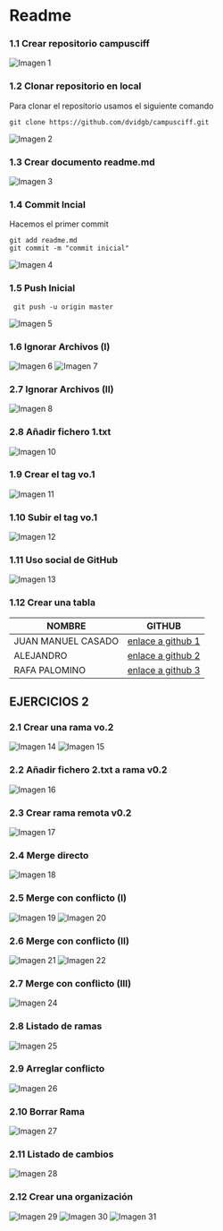 # Readme

### 1.1 Crear repositorio campusciff
![Imagen 1](http://imgfz.com/i/reua6h3.jpeg)
### 1.2 Clonar repositorio en local
Para clonar el repositorio usamos el siguiente comando
~~~
git clone https://github.com/dvidgb/campusciff.git
~~~
![Imagen 2](http://imgfz.com/i/iJCbfWH.jpeg)

### 1.3 Crear documento readme.md
![Imagen 3](http://imgfz.com/i/WdN3ywm.jpeg)

### 1.4 Commit Incial
Hacemos el primer commit
~~~~
git add readme.md
git commit -m "commit inicial"
~~~~
![Imagen 4](http://imgfz.com/i/1omWLXB.jpeg)

### 1.5 Push Inicial 
~~~~
 git push -u origin master
 ~~~~
 ![Imagen 5](http://imgfz.com/i/kNn5T0a.jpeg)
 
 ### 1.6 Ignorar Archivos (I)
 ![Imagen 6](http://imgfz.com/i/ySkNr6l.jpeg)
 ![Imagen 7](http://imgfz.com/i/bHjc20s.jpeg)
 ### 2.7 Ignorar Archivos (II)
 ![Imagen 8](http://imgfz.com/i/xt0UFkn.jpeg)

 
 ### 2.8 Añadir fichero 1.txt 
 ![Imagen 10]()
 
 ### 1.9 Crear el tag vo.1
 ![Imagen 11](http://imgfz.com/i/Uiy1FKX.jpeg)
 
 ### 1.10 Subir el tag vo.1
 ![Imagen 12](http://imgfz.com/i/Uiy1FKX.jpeg)
 
 ### 1.11 Uso social de GitHub
 ![Imagen 13](http://imgfz.com/i/HFwEDfI.jpeg)
 
 ### 1.12 Crear una tabla
 | NOMBRE             | GITHUB                                                   |
|--------------------|----------------------------------------------------------|
| JUAN MANUEL CASADO | [enlace a github 1](https://github.com/JuanManuelCasado) |
| ALEJANDRO         | [enlace a github 2](https://github.com/JuanManuelCasado) |
| RAFA PALOMINO     | [enlace a github 3](https://github.com/JuanManuelCasado) |

## EJERCICIOS 2

### 2.1 Crear una rama vo.2
![Imagen 14](http://imgfz.com/i/AEn1UbZ.jpeg)
![Imagen 15](http://imgfz.com/i/CRp6Agv.jpeg)

### 2.2 Añadir fichero 2.txt a rama v0.2
![Imagen 16](http://imgfz.com/i/XEVsx3q.jpeg)

### 2.3 Crear rama remota v0.2
![Imagen 17](http://imgfz.com/i/B2haYfH.jpeg)

### 2.4 Merge directo
![Imagen 18](http://imgfz.com/i/iP2KZU3.jpeg)

### 2.5 Merge con conflicto (I)
![Imagen 19](http://imgfz.com/i/ARIPc2r.jpeg)
![Imagen 20](https://i.postimg.cc/kgf3V3my/2-5-2.jpg)

### 2.6 Merge con conflicto (II)
![Imagen 21](https://i.postimg.cc/DfqNJkQb/2-6-1.jpg)
![Imagen 22](https://i.postimg.cc/508sCLzM/2-6-2.jpg)


### 2.7 Merge con conflicto (III)
![Imagen 24](https://i.postimg.cc/MHxdbH0f/2-7.jpg)

### 2.8 Listado de ramas 
![Imagen 25](https://i.postimg.cc/jSCvhGfc/2-8.jpg)

### 2.9 Arreglar conflicto
![Imagen 26](https://i.postimg.cc/25Zwsh2B/2-9.jpg)

### 2.10 Borrar Rama
![Imagen 27](https://i.postimg.cc/LXFT25bQ/2-10.jpg)

### 2.11 Listado de cambios
![Imagen 28](https://i.postimg.cc/NjW8kLBG/2-11.jpg)

### 2.12 Crear una organización
![Imagen 29](https://i.postimg.cc/yxY08ZXj/2-12-1.jpg)
![Imagen 30](https://i.postimg.cc/D0ZbTKnY/2-12-2.jpg)
![Imagen 31](https://i.postimg.cc/HsF8fKKB/2-12-3.jpg)


